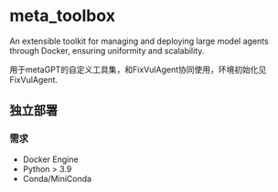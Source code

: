 # meta_toolbox

An extensible toolkit for managing and deploying large model agents through Docker, ensuring uniformity and scalability.

用于metaGPT的自定义工具集，和FixVulAgent协同使用，环境初始化见FixVulAgent.

## 独立部署

### 需求

- Docker Engine
- Python > 3.9
- Conda/MiniConda


